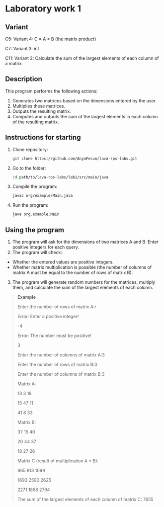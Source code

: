# Laboratory work 1

## Variant
C5: Variant 4: C = A * B (the matrix product)

C7: Variant 3: int

C11: Variant 2: Calculate the sum of the largest elements of each column of a matrix

## Description
This program performs the following actions:
1. Generates two matrices based on the dimensions entered by the user.
2. Multiplies these matrices.
3. Outputs the resulting matrix.
4. Computes and outputs the sum of the largest elements in each column of the resulting matrix.

## Instructions for starting
1. Clone repository:
   ```bash
   git clone https://github.com/AnyaFesun/lava-rps-labs.git
2. Go to the folder:
    ```bash
   cd path/to/lava-rps-labs/lab1/src/main/java
3. Compile the program:
    ```bash
   javac org/example/Main.java
4. Run the program:
    ```bash
    java org.example.Main

## Using the program
1. The program will ask for the dimensions of two matrices A and B.
   Enter positive integers for each query.
2. The program will check:
* Whether the entered values are positive integers.
* Whether matrix multiplication is possible (the number of columns of matrix A must be equal to the number of rows of matrix B).
3. The program will generate random numbers for the matrices, multiply them, and calculate the sum of the largest elements of each column.
> **Example**
>
> Enter the number of rows of matrix A:r
>
> Error: Enter a positive integer!
> 
> -4
> 
> Error: The number must be positive!
> 
> 3 
> 
> Enter the number of columns of matrix A:3 
> 
> Enter the number of rows of matrix B:3 
> 
> Enter the number of columns of matrix B:3 
> 
> Matrix A:
> 
> 13      3     18 
> 
> 15     47     11 
> 
> 41      8     33 
> 
> Matrix B:
> 
> 37     15     40 
> 
> 20     44     37 
> 
> 18     27     26 
> 
> Matrix C (result of multiplication A * B):
> 
> 865    813   1099 
> 
> 1693   2590   2625 
> 
> 2271   1858   2794 
> 
> The sum of the largest elements of each column of matrix C: 7655

